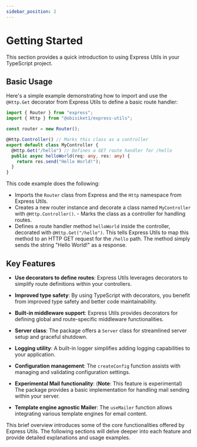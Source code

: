 ```yaml
---
sidebar_position: 2
---
```


# Getting Started

This section provides a quick introduction to using Express Utils in your TypeScript project.

## Basic Usage

Here's a simple example demonstrating how to import and use the `@Http.Get` decorator from Express Utils to define a basic route handler:

```typescript
import { Router } from "express";
import { Http } from "@obisiket1/express-utils";

const router = new Router();

@Http.Controller() // Marks this class as a controller
export default class MyController {
  @Http.Get("/hello") // Defines a GET route handler for /hello
  public async helloWorld(req: any, res: any) {
    return res.send("Hello World!");
  }
}
```
This code example does the following:
- Imports the `Router` class from Express and the `Http` namespace from Express Utils. 
- Creates a new router instance and decorate a class named `MyController` with `@Http.Controller()`. - Marks the class as a controller for handling routes.  
- Defines a route handler method `helloWorld` inside the controller, decorated with `@Http.Get("/hello")`. 
This tells Express Utils to map this method to an HTTP GET request for the `/hello` path. The method simply sends the string "Hello World!" as a response.

## Key Features

- **Use decorators to define routes**: Express Utils leverages decorators to simplify route definitions within your controllers.

- **Improved type safety**: By using TypeScript with decorators, you benefit from improved type safety and better code maintainability.

- **Built-in middleware support**: Express Utils provides decorators for defining global and route-specific middleware functionalities.

- **Server class**: The package offers a `Server` class for streamlined server setup and graceful shutdown.

- **Logging utility**: A built-in logger simplifies adding logging capabilities to your application.

- **Configuration management**: The `createConfig` function assists with managing and validating configuration settings.

- **Experimental Mail functionality**: (**Note**: This feature is experimental) The package provides a basic implementation for handling mail sending within your server.

- **Template engine agnostic Mailer**: The `useMailer` function allows integrating various template engines for email content.

This brief overview introduces some of the core functionalities offered by Express Utils.  The following sections will delve deeper into each feature and provide detailed explanations and usage examples.